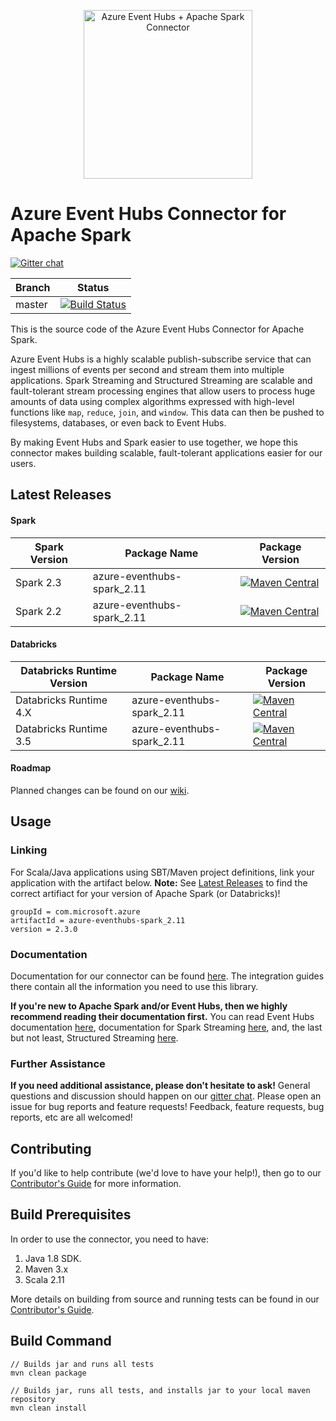 <p align="center">
  <img src="event-hubs_spark.png" alt="Azure Event Hubs + Apache Spark Connector" width="270"/>
</p>

# Azure Event Hubs Connector for Apache Spark

[![Gitter chat](https://badges.gitter.im/gitterHQ/gitter.png)](https://gitter.im/azure-event-hubs-spark)

|Branch|Status|
|------|-------------|
|master|[![Build Status](https://travis-ci.org/Azure/azure-event-hubs-spark.svg?branch=master)](https://travis-ci.org/Azure/azure-event-hubs-spark)|

This is the source code of the Azure Event Hubs Connector for Apache Spark. 

Azure Event Hubs is a highly scalable publish-subscribe service that can ingest millions of events per second and stream them into multiple applications. 
Spark Streaming and Structured Streaming are scalable and fault-tolerant stream processing engines that allow users to process huge amounts of data using 
complex algorithms expressed with high-level functions like `map`, `reduce`, `join`, and `window`. This data can then be pushed to 
filesystems, databases, or even back to Event Hubs.  

By making Event Hubs and Spark easier to use together, we hope this connector makes building scalable, fault-tolerant applications easier for our users. 

## Latest Releases

#### Spark
|Spark Version|Package Name|Package Version|
|-------------|------------|----------------|
|Spark 2.3|azure-eventhubs-spark_2.11|[![Maven Central](https://maven-badges.herokuapp.com/maven-central/com.microsoft.azure/azure-eventhubs-spark_2.11/badge.svg)](https://maven-badges.herokuapp.com/maven-central/com.microsoft.azure/azure-eventhubs-spark_2.11)|
|Spark 2.2|azure-eventhubs-spark_2.11|[![Maven Central](https://img.shields.io/maven-central/v/com.microsoft.azure/azure-eventhubs-spark_2.11/2.2.0.svg)](https://maven-badges.herokuapp.com/maven-central/com.microsoft.azure/azure-eventhubs-spark_2.11)|

#### Databricks
|Databricks Runtime Version|Package Name|Package Version|
|-------------|------------|----------------|
|Databricks Runtime 4.X|azure-eventhubs-spark_2.11|[![Maven Central](https://maven-badges.herokuapp.com/maven-central/com.microsoft.azure/azure-eventhubs-spark_2.11/badge.svg)](https://maven-badges.herokuapp.com/maven-central/com.microsoft.azure/azure-eventhubs-spark_2.11)|
|Databricks Runtime 3.5|azure-eventhubs-spark_2.11|[![Maven Central](https://maven-badges.herokuapp.com/maven-central/com.microsoft.azure/azure-eventhubs-spark_2.11/badge.svg)](https://maven-badges.herokuapp.com/maven-central/com.microsoft.azure/azure-eventhubs-spark_2.11)|

#### Roadmap

Planned changes can be found on our [wiki](https://github.com/Azure/azure-event-hubs-spark/wiki).

## Usage

### Linking 

For Scala/Java applications using SBT/Maven project definitions, link your application with the artifact below. 
**Note:** See [Latest Releases](#latest-releases) to find the correct artifiact for your version of Apache Spark (or Databricks)!

    groupId = com.microsoft.azure
    artifactId = azure-eventhubs-spark_2.11
    version = 2.3.0

### Documentation

Documentation for our connector can be found [here](docs/). The integration guides there contain all the information you need to use this library. 

**If you're new to Apache Spark and/or Event Hubs, then we highly recommend reading their documentation first.** You can read Event Hubs 
documentation [here](https://docs.microsoft.com/en-us/azure/event-hubs/event-hubs-what-is-event-hubs), documentation for Spark Streaming 
[here](https://spark.apache.org/docs/latest/streaming-programming-guide.html), and, the last but not least, Structured Streaming 
[here](https://spark.apache.org/docs/latest/structured-streaming-programming-guide.html). 

### Further Assistance 

**If you need additional assistance, please don't hesitate to ask!** General questions and discussion should happen on our 
[gitter chat](https://gitter.im/azure-event-hubs-spark). Please open an issue for bug reports and feature requests! Feedback, feature 
requests, bug reports, etc are all welcomed!

## Contributing 

If you'd like to help contribute (we'd love to have your help!), then go to our [Contributor's Guide](/.github/CONTRIBUTING.md) for more information. 

## Build Prerequisites

In order to use the connector, you need to have:

1. Java 1.8 SDK.
2. Maven 3.x
3. Scala 2.11

More details on building from source and running tests can be found in our [Contributor's Guide](/.github/CONTRIBUTING.md). 

## Build Command
    
	// Builds jar and runs all tests
	mvn clean package
	
	// Builds jar, runs all tests, and installs jar to your local maven repository
	mvn clean install
	